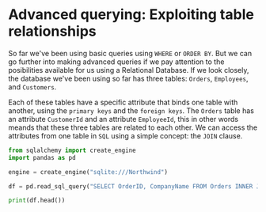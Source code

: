 # Advanced querying: Exploiting table relationships

So far we've been using basic queries using `WHERE` or `ORDER BY`. But we can go further into making advanced queries if we pay attention to the posibilities available for us using a Relational Database. If we look closely, the database we've been using so far has three tables: `Orders`, `Employees`, and `Customers`.

Each of these tables have a specific attribute that binds one table with another, using the `primary keys` and the `foreign keys`. The `Orders` table has an attribute `CustomerId` and an attribute `EmployeeId`, this in other words meands that these three tables are related to each other. We can access the attributes from one table in `SQL` using a simple concept: the `JOIN` clause.

```python
from sqlalchemy import create_engine
import pandas as pd

engine = create_engine("sqlite:///Northwind")

df = pd.read_sql_query("SELECT OrderID, CompanyName FROM Orders INNER JOIN Customers on Orders.CustomerID = Customers.CustomerID", engine)

print(df.head())
```
